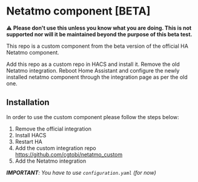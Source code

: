 # Netatmo component [BETA]

:warning: **Please don't use this unless you know what you are doing. This is not supported nor will it be maintained beyond the purpose of this beta test.**

This repo is a custom component from the beta version of the official HA Netatmo component.

Add this repo as a custom repo in HACS and install it. Remove the old Netatmo integration. Reboot Home Assistant and configure the newly installed netatmo component through the integration page as per the old one. 

## Installation

In order to use the custom component please follow the steps below:
1. Remove the official integration
2. Install HACS
3. Restart HA
4. Add the custom integration repo https://github.com/cgtobi/netatmo_custom
5. Add the Netatmo integration

***IMPORTANT**: You have to use `configuration.yaml` (for now)*
